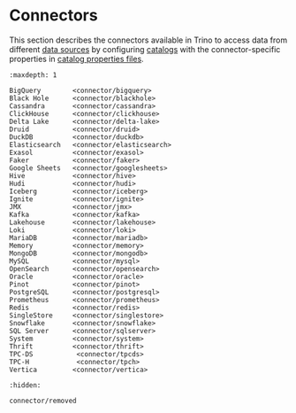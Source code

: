 # Connectors

This section describes the connectors available in Trino to access data from
different [data sources](trino-concept-data-source) by configuring
[catalogs](trino-concept-catalog) with the connector-specific properties in
[catalog properties files](catalog-properties).

```{toctree}
:maxdepth: 1

BigQuery        <connector/bigquery>
Black Hole      <connector/blackhole>
Cassandra       <connector/cassandra>
ClickHouse      <connector/clickhouse>
Delta Lake      <connector/delta-lake>
Druid           <connector/druid>
DuckDB          <connector/duckdb>
Elasticsearch   <connector/elasticsearch>
Exasol          <connector/exasol>
Faker           <connector/faker>
Google Sheets   <connector/googlesheets>
Hive            <connector/hive>
Hudi            <connector/hudi>
Iceberg         <connector/iceberg>
Ignite          <connector/ignite>
JMX             <connector/jmx>
Kafka           <connector/kafka>
Lakehouse       <connector/lakehouse>
Loki            <connector/loki>
MariaDB         <connector/mariadb>
Memory          <connector/memory>
MongoDB         <connector/mongodb>
MySQL           <connector/mysql>
OpenSearch      <connector/opensearch>
Oracle          <connector/oracle>
Pinot           <connector/pinot>
PostgreSQL      <connector/postgresql>
Prometheus      <connector/prometheus>
Redis           <connector/redis>
SingleStore     <connector/singlestore>
Snowflake       <connector/snowflake>
SQL Server      <connector/sqlserver>
System          <connector/system>
Thrift          <connector/thrift>
TPC-DS           <connector/tpcds>
TPC-H            <connector/tpch>
Vertica         <connector/vertica>
```

```{toctree}
:hidden:

connector/removed
```
